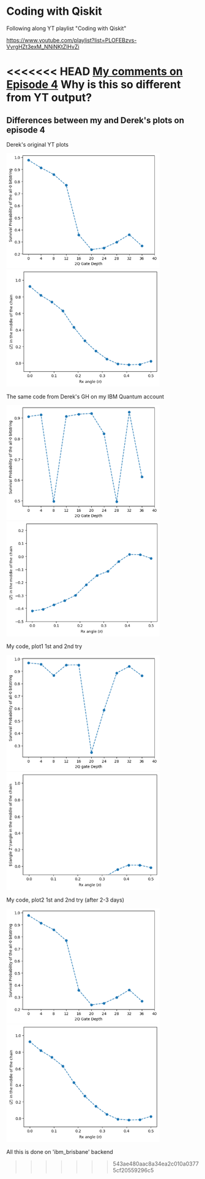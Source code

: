 # Coding with Qiskit
Following along YT playlist "Coding with Qiskit"

https://www.youtube.com/playlist?list=PLOFEBzvs-VvrgHZt3exM_NNiNKtZlHvZi

<<<<<<< HEAD
[My comments on Episode 4](/comments.episode4.md)
Why is this so different from YT output?
=======
## Differences between my and Derek's plots on episode 4
Derek's original YT plots

<img src="/e4-plots/Dereks.Survival.PofAll.0bs.output.original.png" alt="drawing" width="400"/> <img src="/e4-plots/Dereks.Estimator.output.original.png" alt="drawing" width="400"/>

The same code from Derek's GH on my IBM Quantum account

<img src="/e4-plots/Dereks.Survival.PofAll.0bs.output2.png" alt="drawing" width="400"/> <img src="/e4-plots/output-e4-plot.2a.full.range.png" alt="drawing" width="400"/>

My code, plot1 1st and 2nd try

<img src="/e4-plots/output-e4-plot.1a.png" alt="drawing" width="400"/> <img src="/e4-plots/output-e4-plot.2a.png" alt="drawing" width="400"/>

My code, plot2 1st and 2nd try (after 2-3 days)

<img src="/e4-plots/Dereks.Survival.PofAll.0bs.output.original.png" alt="drawing" width="400"/> <img src="/e4-plots/Dereks.Estimator.output.original.png" alt="drawing" width="400"/>

All this is done on 'ibm_brisbane' backend
>>>>>>> 543ae480aac8a34ea2c010a03775cf20559296c5
